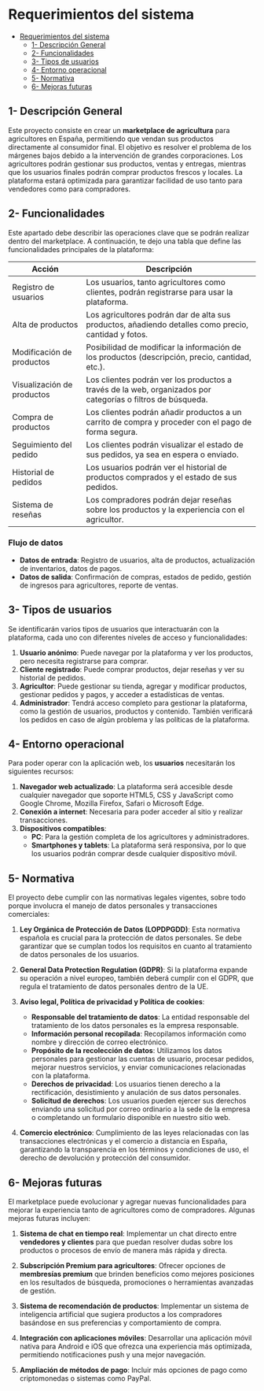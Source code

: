 # Requerimientos del sistema

- [Requerimientos del sistema](#requerimientos-del-sistema)
  - [1- Descripción General](#1--descripción-general)
  - [2- Funcionalidades](#2--funcionalidades)
  - [3- Tipos de usuarios](#3--tipos-de-usuarios)
  - [4- Entorno operacional](#4--entorno-operacional)
  - [5- Normativa](#5--normativa)
  - [6- Mejoras futuras](#6--mejoras-futuras)

## 1- Descripción General

Este proyecto consiste en crear un **marketplace de agricultura** para agricultores en España, permitiendo que vendan sus productos directamente al consumidor final. El objetivo es resolver el problema de los márgenes bajos debido a la intervención de grandes corporaciones. Los agricultores podrán gestionar sus productos, ventas y entregas, mientras que los usuarios finales podrán comprar productos frescos y locales. La plataforma estará optimizada para garantizar facilidad de uso tanto para vendedores como para compradores.

## 2- Funcionalidades

Este apartado debe describir las operaciones clave que se podrán realizar dentro del marketplace. A continuación, te dejo una tabla que define las funcionalidades principales de la plataforma:

| **Acción**                | **Descripción**                                                                                               |
|---------------------------|---------------------------------------------------------------------------------------------------------------|
| Registro de usuarios       | Los usuarios, tanto agricultores como clientes, podrán registrarse para usar la plataforma.                    |
| Alta de productos          | Los agricultores podrán dar de alta sus productos, añadiendo detalles como precio, cantidad y fotos.           |
| Modificación de productos  | Posibilidad de modificar la información de los productos (descripción, precio, cantidad, etc.).                |
| Visualización de productos | Los clientes podrán ver los productos a través de la web, organizados por categorías o filtros de búsqueda.    |
| Compra de productos        | Los clientes podrán añadir productos a un carrito de compra y proceder con el pago de forma segura.            |
| Seguimiento del pedido     | Los clientes podrán visualizar el estado de sus pedidos, ya sea en espera o enviado.                           |
| Historial de pedidos       | Los usuarios podrán ver el historial de productos comprados y el estado de sus pedidos.                        |
| Sistema de reseñas         | Los compradores podrán dejar reseñas sobre los productos y la experiencia con el agricultor.                   |

### Flujo de datos
- **Datos de entrada**: Registro de usuarios, alta de productos, actualización de inventarios, datos de pagos.
- **Datos de salida**: Confirmación de compras, estados de pedido, gestión de ingresos para agricultores, reporte de ventas.

## 3- Tipos de usuarios

Se identificarán varios tipos de usuarios que interactuarán con la plataforma, cada uno con diferentes niveles de acceso y funcionalidades:

1. **Usuario anónimo**: Puede navegar por la plataforma y ver los productos, pero necesita registrarse para comprar.
2. **Cliente registrado**: Puede comprar productos, dejar reseñas y ver su historial de pedidos.
3. **Agricultor**: Puede gestionar su tienda, agregar y modificar productos, gestionar pedidos y pagos, y acceder a estadísticas de ventas.
4. **Administrador**: Tendrá acceso completo para gestionar la plataforma, como la gestión de usuarios, productos y contenido. También verificará los pedidos en caso de algún problema y las políticas de la plataforma.

## 4- Entorno operacional

Para poder operar con la aplicación web, los **usuarios** necesitarán los siguientes recursos:

1. **Navegador web actualizado**: La plataforma será accesible desde cualquier navegador que soporte HTML5, CSS y JavaScript como Google Chrome, Mozilla Firefox, Safari o Microsoft Edge.
2. **Conexión a internet**: Necesaria para poder acceder al sitio y realizar transacciones.
3. **Dispositivos compatibles**:
   - **PC**: Para la gestión completa de los agricultores y administradores.
   - **Smartphones y tablets**: La plataforma será responsiva, por lo que los usuarios podrán comprar desde cualquier dispositivo móvil.

## 5- Normativa

El proyecto debe cumplir con las normativas legales vigentes, sobre todo porque involucra el manejo de datos personales y transacciones comerciales:

1. **Ley Orgánica de Protección de Datos (LOPDPGDD)**: Esta normativa española es crucial para la protección de datos personales. Se debe garantizar que se cumplan todos los requisitos en cuanto al tratamiento de datos personales de los usuarios.
   
2. **General Data Protection Regulation (GDPR)**: Si la plataforma expande su operación a nivel europeo, también deberá cumplir con el GDPR, que regula el tratamiento de datos personales dentro de la UE.

3. **Aviso legal, Política de privacidad y Política de cookies**:
   - **Responsable del tratamiento de datos**: La entidad responsable del tratamiento de los datos personales es la empresa responsable.
   - **Información personal recopilada**: Recopilamos información como nombre y dirección de correo electrónico.
   - **Propósito de la recolección de datos**: Utilizamos los datos personales para gestionar las cuentas de usuario, procesar pedidos, mejorar nuestros servicios, y enviar comunicaciones relacionadas con la plataforma.
   - **Derechos de privacidad**: Los usuarios tienen derecho a la rectificación, desistimiento y anulación de sus datos personales.
   - **Solicitud de derechos**: Los usuarios pueden ejercer sus derechos enviando una solicitud por correo ordinario a la sede de la empresa o completando un formulario disponible en nuestro sitio web.

4. **Comercio electrónico**: Cumplimiento de las leyes relacionadas con las transacciones electrónicas y el comercio a distancia en España, garantizando la transparencia en los términos y condiciones de uso, el derecho de devolución y protección del consumidor.

## 6- Mejoras futuras

El marketplace puede evolucionar y agregar nuevas funcionalidades para mejorar la experiencia tanto de agricultores como de compradores. Algunas mejoras futuras incluyen:

1. **Sistema de chat en tiempo real**: Implementar un chat directo entre **vendedores y clientes** para que puedan resolver dudas sobre los productos o procesos de envío de manera más rápida y directa.
   
2. **Subscripción Premium para agricultores**: Ofrecer opciones de **membresías premium** que brinden beneficios como mejores posiciones en los resultados de búsqueda, promociones o herramientas avanzadas de gestión.

3. **Sistema de recomendación de productos**: Implementar un sistema de inteligencia artificial que sugiera productos a los compradores basándose en sus preferencias y comportamiento de compra.

4. **Integración con aplicaciones móviles**: Desarrollar una aplicación móvil nativa para Android e iOS que ofrezca una experiencia más optimizada, permitiendo notificaciones push y una mejor navegación.

5. **Ampliación de métodos de pago**: Incluir más opciones de pago como criptomonedas o sistemas como PayPal.
